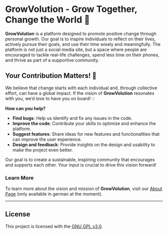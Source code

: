 # GrowVolution - Grow Together, Change the World 🌱

**GrowVolution** is a platform designed to promote positive change through personal growth. Our goal is to inspire individuals to reflect on their lives, actively pursue their goals, and use their time wisely and meaningfully. The platform is not just a social media site, but a space where people are encouraged to tackle real-life challenges, spend less time on their phones, and thrive as part of a supportive community.

## Your Contribution Matters! 🤝

We believe that change starts with each individual and, through collective effort, can have a global impact. If the vision of **GrowVolution** resonates with you, we’d love to have you on board! 💡

**How can you help?**
- **Find bugs**: Help us identify and fix any issues in the code.
- **Improve the code**: Contribute your skills to optimize and enhance the platform.
- **Suggest features**: Share ideas for new features and functionalities that can improve the user experience.
- **Design and feedback**: Provide insights on the design and usability to make the project even better.

Our goal is to create a sustainable, inspiring community that encourages and supports each other. Your input is crucial to drive this vision forward!

### Learn More
To learn more about the vision and mission of **GrowVolution**, visit our [About Page](https://growvolution.org/about) (only available in german at the moment).

---

## License
This project is licensed with the [GNU GPL v3.0](LICENSE).
